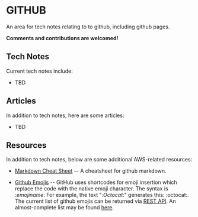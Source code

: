 # GITHUB
An area for tech notes relating to to github, including github pages.

**Comments and contributions are welcomed!**

## Tech Notes
Current tech notes include:

* TBD

## Articles
In addition to tech notes, here are some articles:

* TBD

## Resources
In addition to tech notes, below are some additional AWS-related resources:

* [Markdown Cheat Sheet](https://github.com/adam-p/markdown-here/wiki/Markdown-Cheatsheet)
-- A cheatsheet for github markdown.

* [Github Emojis](https://emojipedia.org/github/)
-- GitHub uses shortcodes for emoji insertion which replace the code with the native emoji character.
The syntax is :*emojiname*: For example, the text ":*Octocat*:" generates this: :octocat:.
The current list of github emojis can be returned via [REST API](https://developer.github.com/v3/emojis/).
An almost-complete list may be found [here](https://gist.github.com/rxaviers/7360908).
